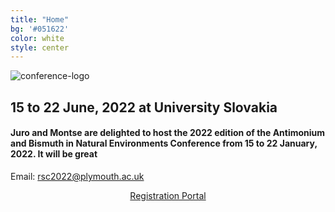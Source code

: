 ```yaml
---
title: "Home"
bg: '#051622'
color: white
style: center
---
```

![conference-logo](img/BFE-RMA-conference-logo-2.jpg)
## 15 to 22 June, 2022 at University Slovakia
#### Juro and Montse are delighted to host the 2022 edition of the Antimonium and Bismuth in Natural Environments Conference from 15 to 22 January, 2022. It will be great

<p>Email: <a href = "mailto: rsc2022@plymouth.ac.uk">rsc2022@plymouth.ac.uk</a> </p>

<div align="center">
<a href="https://estore.plymouth.ac.uk/conferences-and-events/faculty-of-arts-humanities-and-business/school-of-humanities-and-performing-arts/bferma-research-students-conference-2022" class="btn vspace btn-success btn-lg mr-1" role="button"><i class="fa fa-arrow-right" aria-hidden="true"></i> Registration Portal</a>
</div>

